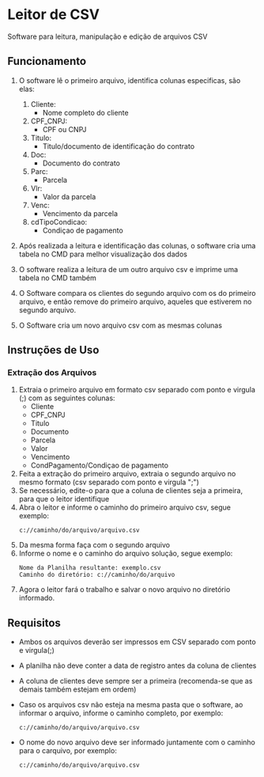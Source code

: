# Leitor de CSV

Software para leitura, manipulação e edição de arquivos CSV

## Funcionamento
1. O software lê o primeiro arquivo, identifica colunas especificas, são elas:
    1. Cliente:
        - Nome completo do cliente
    2. CPF_CNPJ:
        - CPF ou CNPJ
    3. Titulo:
        - Titulo/documento de identificação do contrato
    4. Doc:
        - Documento do contrato
    5. Parc:
        - Parcela
    6. Vlr:
        - Valor da parcela
    7. Venc:
        - Vencimento da parcela
    8. cdTipoCondicao:
        - Condiçao de pagamento

2. Após realizada a leitura e identificação das colunas, o software cria uma tabela no CMD para melhor visualização dos dados

3. O software realiza a leitura de um outro arquivo csv e imprime uma tabela no CMD também

4. O Software compara os clientes do segundo arquivo com os do primeiro arquivo, e então remove do primeiro arquivo, aqueles que estiverem no segundo arquivo.

5. O Software cria um novo arquivo csv com as mesmas colunas

## Instruções de Uso
### Extração dos Arquivos
1. Extraia o primeiro arquivo em formato csv separado com ponto e virgula (;) com as seguintes colunas:
    - Cliente
    - CPF_CNPJ
    - Titulo
    - Documento
    - Parcela
    - Valor
    - Vencimento
    - CondPagamento/Condiçao de pagamento
2. Feita a extração do primeiro arquivo, extraia o segundo arquivo no mesmo formato (csv separado com ponto e virgula ";")
3. Se necessário, edite-o para que a coluna de clientes seja a primeira, para que o leitor identifique
4. Abra o leitor e informe o caminho do primeiro arquivo csv, segue exemplo:
    ```
    c://caminho/do/arquivo/arquivo.csv
    ```
4. Da mesma  forma faça com o segundo arquivo
5. Informe o nome e o caminho do arquivo solução, segue exemplo:
    ```
    Nome da Planilha resultante: exemplo.csv
    Caminho do diretório: c://caminho/do/arquivo
    ```
6. Agora o leitor fará o trabalho e salvar o novo arquivo no diretório informado.

## Requisitos
- Ambos os arquivos deverão ser impressos em CSV separado com ponto e virgula(;)

- A planilha não deve conter a data de registro antes da coluna de clientes

- A coluna de clientes deve sempre ser a primeira (recomenda-se que as demais também estejam em ordem)

- Caso os arquivos csv não esteja na mesma pasta que o software, ao informar o arquivo, informe o caminho completo, por exemplo:
    ```
    c://caminho/do/arquivo/arquivo.csv
    ```
- O nome do novo arquivo deve ser informado juntamente com o caminho para o carquivo, por exemplo:
    ```
    c://caminho/do/arquivo/arquivo.csv
    ```
